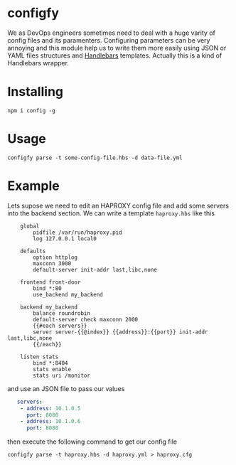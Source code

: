 # configfy
We as DevOps engineers sometimes need to deal with a huge varity of config files and its paramenters. Configuring parameters can be very annoying and this module help us to write them more easily using JSON or YAML files structures and [Handlebars](https://handlebarsjs.com/) templates. Actually this is a kind of Handlebars wrapper.

# Installing
    npm i config -g

# Usage
    configfy parse -t some-config-file.hbs -d data-file.yml

# Example

Lets supose we need to edit an HAPROXY config file and add some servers into the backend section. We can write a template `haproxy.hbs` like this 

```
    global
        pidfile /var/run/haproxy.pid
        log 127.0.0.1 local0
        
    defaults
        option httplog
        maxconn 3000
        default-server init-addr last,libc,none

    frontend front-door
        bind *:80
        use_backend my_backend

    backend my_backend
        balance roundrobin
        default-server check maxconn 2000
        {{#each servers}}
        server server-{{@index}} {{address}}:{{port}} init-addr last,libc,none
        {{/each}}
    
    listen stats
        bind *:8404
        stats enable
        stats uri /monitor
```

and use an JSON file to pass our values

```yaml
   servers:
    - address: 10.1.0.5
      port: 8080
    - address: 10.1.0.6
      port: 8080
```

then execute the following command to get our config file

    configfy parse -t haproxy.hbs -d haproxy.yml > haproxy.cfg


